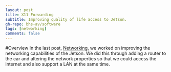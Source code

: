 ```yaml
---
layout: post
title: X11 Forwarding
subtitle: Improving quality of life access to Jetson.
gh-repo: bhs-av/software
tags: [networking]
comments: false
---
```


#Overview
In the last post, [Networking](https://bhs-av.github.io/devlog/2019-11-04-networking/), we worked on improving the networking capabilities of the Jetson. We did this through adding a router to the car and altering the network properties so that we could access the internet and also support a LAN at the same time.

